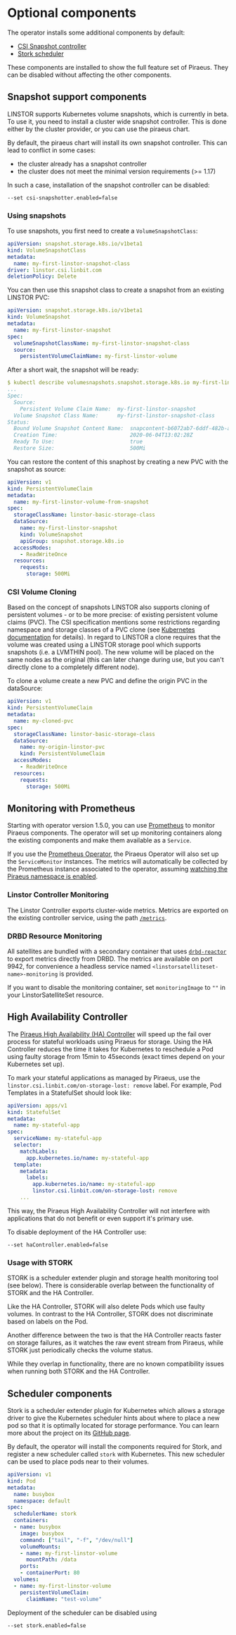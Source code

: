 # Optional components

The operator installs some additional components by default:

* [CSI Snapshot controller](#snapshot-support-components)
* [Stork scheduler](#scheduler-components)

These components are installed to show the full feature set of Piraeus. They can be disabled without affecting the other
components.

## Snapshot support components

LINSTOR supports Kubernetes volume snapshots, which is currently in beta. To use it, you need to install a cluster wide
snapshot controller. This is done either by the cluster provider, or you can use the piraeus chart.

By default, the piraeus chart will install its own snapshot controller. This can lead to conflict in some cases:

* the cluster already has a snapshot controller
* the cluster does not meet the minimal version requirements (>= 1.17)

In such a case, installation of the snapshot controller can be disabled:

```
--set csi-snapshotter.enabled=false
```

### Using snapshots

To use snapshots, you first need to create a `VolumeSnapshotClass`:

```yaml
apiVersion: snapshot.storage.k8s.io/v1beta1
kind: VolumeSnapshotClass
metadata:
  name: my-first-linstor-snapshot-class
driver: linstor.csi.linbit.com
deletionPolicy: Delete
```

You can then use this snapshot class to create a snapshot from an existing LINSTOR PVC:

```yaml
apiVersion: snapshot.storage.k8s.io/v1beta1
kind: VolumeSnapshot
metadata:
  name: my-first-linstor-snapshot
spec:
  volumeSnapshotClassName: my-first-linstor-snapshot-class
  source:
    persistentVolumeClaimName: my-first-linstor-volume
```

After a short wait, the snapshot will be ready:

```yaml
$ kubectl describe volumesnapshots.snapshot.storage.k8s.io my-first-linstor-snapshot
...
Spec:
  Source:
    Persistent Volume Claim Name:  my-first-linstor-snapshot
  Volume Snapshot Class Name:      my-first-linstor-snapshot-class
Status:
  Bound Volume Snapshot Content Name:  snapcontent-b6072ab7-6ddf-482b-a4e3-693088136d2c
  Creation Time:                       2020-06-04T13:02:28Z
  Ready To Use:                        true
  Restore Size:                        500Mi
```

You can restore the content of this snaphost by creating a new PVC with the snapshot as source:

```yaml
apiVersion: v1
kind: PersistentVolumeClaim
metadata:
  name: my-first-linstor-volume-from-snapshot
spec:
  storageClassName: linstor-basic-storage-class
  dataSource:
    name: my-first-linstor-snapshot
    kind: VolumeSnapshot
    apiGroup: snapshot.storage.k8s.io
  accessModes:
    - ReadWriteOnce
  resources:
    requests:
      storage: 500Mi
```

### CSI Volume Cloning

Based on the concept of snapshots LINSTOR also supports cloning of persistent volumes - or to be more precise: of existing
persistent volume claims (PVC). The CSI specification mentions some restrictions regarding namespace and storage classes
of a PVC clone (see [Kubernetes documentation](https://kubernetes.io/docs/concepts/storage/volume-pvc-datasource/) for details).
In regard to LINSTOR a clone requires that the volume was created using a LINSTOR storage pool which supports snapshots
(i.e. a LVMTHIN pool). The new volume will be placed on the same nodes as the original (this can later change during
use, but you can't directly clone to a completely different node).

To clone a volume create a new PVC and define the origin PVC in the dataSource:

```yaml
apiVersion: v1
kind: PersistentVolumeClaim
metadata:
  name: my-cloned-pvc
spec:
  storageClassName: linstor-basic-storage-class
  dataSource:
    name: my-origin-linstor-pvc
    kind: PersistentVolumeClaim
  accessModes:
    - ReadWriteOnce
  resources:
    requests:
      storage: 500Mi
```

## Monitoring with Prometheus

Starting with operator version 1.5.0, you can use [Prometheus](https://prometheus.io/) to monitor Piraeus components.
The operator will set up monitoring containers along the existing components and make them available as a `Service`.

If you use the [Prometheus Operator](https://prometheus-operator.dev/), the Piraeus Operator will also set up the `ServiceMonitor`
instances. The metrics will automatically be collected by the Prometheus instance associated to the operator, assuming
[watching the Piraeus namespace is enabled](https://prometheus-operator.dev/docs/kube/monitoring-other-namespaces/).

### Linstor Controller Monitoring

The Linstor Controller exports cluster-wide metrics. Metrics are exported on the existing controller service, using the
path [`/metrics`](https://linbit.com/drbd-user-guide/linstor-guide-1_0-en/#s-linstor-monitoring).

### DRBD Resource Monitoring

All satellites are bundled with a secondary container that uses [`drbd-reactor`](https://github.com/LINBIT/drbd-reactor/)
to export metrics directly from DRBD. The metrics are available on port 9942, for convenience a headless service named
`<linstorsatelliteset-name>-monitoring` is provided.

If you want to disable the monitoring container, set `monitoringImage` to `""` in your LinstorSatelliteSet resource.

## High Availability Controller

The [Piraeus High Availability (HA) Controller] will speed up the fail over process for stateful workloads using Piraeus for
storage. Using the HA Controller reduces the time it takes for Kubernetes to reschedule a Pod using faulty storage from
15min to 45seconds (exact times depend on your Kubernetes set up).

[Piraeus High Availability (HA) Controller]: https://github.com/piraeusdatastore/piraeus-ha-controller

To mark your stateful applications as managed by Piraeus, use the `linstor.csi.linbit.com/on-storage-lost: remove` label.
For example, Pod Templates in a StatefulSet should look like:

```yaml
apiVersion: apps/v1
kind: StatefulSet
metadata:
  name: my-stateful-app
spec:
  serviceName: my-stateful-app
  selector:
    matchLabels:
      app.kubernetes.io/name: my-stateful-app
  template:
    metadata:
      labels:
        app.kubernetes.io/name: my-stateful-app
        linstor.csi.linbit.com/on-storage-lost: remove
    ...
```

This way, the Piraeus High Availability Controller will not interfere with applications that do not benefit or even
support it's primary use.

To disable deployment of the HA Controller use:

```
--set haController.enabled=false
```

### Usage with STORK

STORK is a scheduler extender plugin and storage health monitoring tool (see below). There is considerable overlap
between the functionality of STORK and the HA Controller.

Like the HA Controller, STORK will also delete Pods which use faulty volumes. In contrast to the HA Controller, STORK
does not discriminate based on labels on the Pod.

Another difference between the two is that the HA Controller reacts faster on storage failures, as it watches the
raw event stream from Piraeus, while STORK just periodically checks the volume status.

While they overlap in functionality, there are no known compatibility issues when running both STORK and the HA Controller.

## Scheduler components

Stork is a scheduler extender plugin for Kubernetes which allows a storage driver to give the Kubernetes scheduler
hints about where to place a new pod so that it is optimally located for storage performance. You can learn more
about the project on its [GitHub page](https://github.com/libopenstorage/stork).

By default, the operator will install the components required for Stork, and register a new scheduler called `stork`
with Kubernetes. This new scheduler can be used to place pods near to their volumes.

```yaml
apiVersion: v1
kind: Pod
metadata:
  name: busybox
  namespace: default
spec:
  schedulerName: stork
  containers:
  - name: busybox
    image: busybox
    command: ["tail", "-f", "/dev/null"]
    volumeMounts:
    - name: my-first-linstor-volume
      mountPath: /data
    ports:
    - containerPort: 80
  volumes:
  - name: my-first-linstor-volume
    persistentVolumeClaim:
      claimName: "test-volume"
```

Deployment of the scheduler can be disabled using

```
--set stork.enabled=false
```
